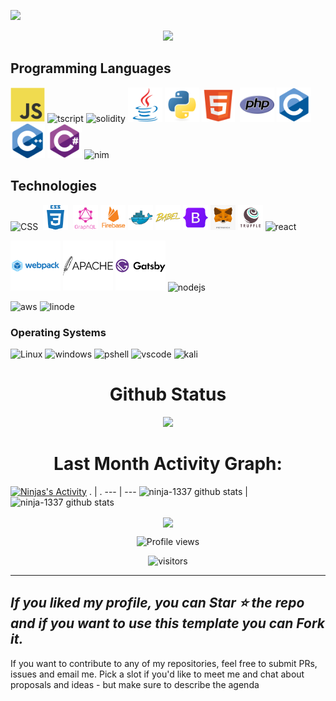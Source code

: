 ![](./src/header_.png)
<p align="center">
  <a href="https://github.com/ninja-1337"><img src="https://readme-typing-svg.herokuapp.com/?lines=Hi+there+👋,+I+am+Ninja;+Welcome+to+My+GitHub+Profile!;BlockChain%20Developer;Full%20Stack%20Developer;Penetration+tester;5%2B%20years%20of%20coding%20experience;Always%20learning%20new%20stuffs;With%20enough%20time;Anything%20that%20can%20be%20Written%20in%20Javascript;Will%20be%20written%20in%20Typescript&font=Pacifico&center=true&width=650&height=120&color=58a6ff&vCenter=true&size=34%22"></a>
</p>


<h2 align="left">Programming Languages</h2>
<p align="left"> 

  <img src="https://github.com/devicons/devicon/blob/master/icons/javascript/javascript-original.svg" alt="javascript" width="55" height="55"/></a>
  <img src="https://cdn.jsdelivr.net/gh/devicons/devicon/icons/typescript/typescript-original.svg" alt="tscript" width="55" height="55" />
  <img src="https://101blockchains.com/wp-content/uploads/2021/05/solidity-logo.png" alt="solidity" width="105" height="55"/></a>
    <img src="https://github.com/devicons/devicon/blob/master/icons/java/java-original.svg" alt="java" width="55" height="55"/></a>
  <img src="https://github.com/devicons/devicon/blob/master/icons/python/python-original.svg" alt="python" width="55" height="55"/></a>
  <img src="https://github.com/devicons/devicon/blob/master/icons/html5/html5-original.svg" title="HTML5" alt="HTML" width="53" height="52"/>&nbsp;
  <img src="https://raw.githubusercontent.com/devicons/devicon/master/icons/php/php-original.svg" alt="php" width="55" height="55"/></a>
  <img src="https://github.com/devicons/devicon/blob/master/icons/c/c-original.svg" alt="c" width="55" height="55"/></a>
   <img src="https://raw.githubusercontent.com/devicons/devicon/master/icons/cplusplus/cplusplus-original.svg" alt="c" width="55" height="55"/></a>
   <img src="https://raw.githubusercontent.com/devicons/devicon/master/icons/csharp/csharp-original.svg" alt="c" width="55" height="55"/></a>
 <img src="https://cdn.icon-icons.com/icons2/2107/PNG/512/file_type_nim_icon_130304.png" alt="nim" width="55" height="55"/></a>
  

         
  



<h2 align="left">Technologies</h2>
<p align="left">

<img src="https://kajabi-storefronts-production.kajabi-cdn.com/kajabi-storefronts-production/themes/2147555239/settings_images/sztBYO9XSDmP7U3Fc6z1_15vw4q9kSO61gvM6iEuv_Server_Side_Rendering_for_Dummies.png"  title="Nextjs" alt="CSS" width="65" height="65"/>&nbsp; 
 <img src="https://github.com/devicons/devicon/blob/master/icons/css3/css3-plain-wordmark.svg"  title="CSS3" alt="CSS" width="40" height="40"/>&nbsp; 
  <img src="https://raw.githubusercontent.com/devicons/devicon/master/icons/graphql/graphql-plain-wordmark.svg" alt="javascript" width="40" height="40"/></a> 
  <img src="https://raw.githubusercontent.com/devicons/devicon/master/icons/firebase/firebase-plain-wordmark.svg" alt="javascript" width="40" height="40"/></a> 
  <img src="https://github.com/devicons/devicon/blob/master/icons/docker/docker-original.svg" alt="javascript" width="40" height="40"/></a> 
  <img src="https://raw.githubusercontent.com/devicons/devicon/master/icons/babel/babel-original.svg" alt="javascript" width="40" height="40"/></a> 
  <img src="https://raw.githubusercontent.com/devicons/devicon/master/icons/bootstrap/bootstrap-original.svg" alt="javascript" width="40" height="40"/></a> 
   <img src="https://raw.githubusercontent.com/kroim/profile/master/icons/icon_metamask.png" alt="metamask" width="40" height="40"/></a>
  <img src="https://raw.githubusercontent.com/kroim/profile/master/icons/icon_truffle.png" alt="truffle" width="40" height="40"/></a>
<img src="https://camo.githubusercontent.com/c2568ca449a0dd817656010512e345341036abb8f462ad74c5d7aea675094003/68747470733a2f2f63646e2e69636f6e73636f75742e636f6d2f69636f6e2f667265652f706e672d3132382f72656163742d313137353130392e706e67" alt="react" width="40" height="40"/></a>
  </a>
  <br>

  <img src="https://raw.githubusercontent.com/devicons/devicon/master/icons/webpack/webpack-original-wordmark.svg" alt="webpack" width="80" height="80"/></a>
  <img src="https://raw.githubusercontent.com/devicons/devicon/master/icons/apache/apache-line-wordmark.svg" alt="apache" width="80" height="80"/></a>
  <img src="https://raw.githubusercontent.com/devicons/devicon/master/icons/gatsby/gatsby-original-wordmark.svg" alt="gatsby" width="80" height="80"/></a>
  <img src="https://camo.githubusercontent.com/9cf413f1f5525a3b36c6d8bdf0e80b4ab8a157505e9f39eb1421b04096db999c/68747470733a2f2f63646e2e69636f6e73636f75742e636f6d2f69636f6e2f667265652f706e672d3132382f6e6f64656a732d322d3232363033352e706e67" alt="nodejs" width="80" height="80"/></a>
<br>

<img src="/assets/aws.png" alt="aws" width="149" height="82"/></a>
<img src="/assets/linode.png" alt="linode" width="163" height="79"/></a>


<h3 align="left">Operating Systems</h3>
<p align="left"> 
  <img src="https://banner2.cleanpng.com/20180330/oqw/kisspng-linux-unix-operating-systems-command-line-interfac-linux-5abe15b5486d08.3038287615224068372967.jpg" alt="Linux" width="100" height="70"/></a>
  <img src="https://upload.wikimedia.org/wikipedia/commons/thumb/e/e6/Windows_11_logo.svg/2560px-Windows_11_logo.svg.png" alt="windows" width="100" height="40"/></a>
  
  <img src="https://preview.redd.it/cvt4kgax95071.png?auto=webp&s=18d9c38658f479c56a6a1bfaf33779ec54260d28" alt="pshell" width="40" height="40"/>
  <img src="https://img.icons8.com/color/48/000000/visual-studio-code-2019.png" alt="vscode" width="40" height="40"/>
  <img src="https://upload.wikimedia.org/wikipedia/commons/2/2b/Kali-dragon-icon.svg" alt="kali" width="40" height="40"/>



<h1 align="center">Github Status </h1>
<p align="center">
  <img width="600em" src="https://github-profile-summary-cards.vercel.app/api/cards/profile-details?username=ninja-1337&theme=github_dark" />
</p>


<!--   GitHub stats graph -->
<h1 align="center">Last Month Activity Graph: </h1>

[![Ninjas's Activity](https://github-readme-activity-graph.cyclic.app/graph?username=ninja-1337&bg_color=fffff0&color=708090&line=24292e&point=24292e&area=true&hide_border=true)](https://github.com)
 . | .
--- | --- 
![ninja-1337 github stats](https://github-readme-stats.vercel.app/api?username=ninja-1337&show_icons=true&theme=github_dark&include_all_commits=true) | ![ninja-1337 github stats](https://github-readme-stats.vercel.app/api/top-langs/?username=ninja-1337&theme=github_dark&layout=compact)
<p align="center">
<img align="center" src="https://github-readme-streak-stats.herokuapp.com/?user=ninja-1337" ></img>
</p>




<p align="center">
<img src="https://gpvc.arturio.dev/ninja-1337" alt="Profile views"/>
</p>

<p align="center">
<img src="https://visitor-badge.laobi.icu/badge?page_id=ninja-1337.ninja-1337" alt="visitors"/>
</p>


---
  *If you liked my profile, you can Star ⭐ the repo and if you want to use this template you can Fork it.*
---


If you want to contribute to any of my repositories, feel free to submit PRs, issues and email me. Pick a slot if you'd like to meet me and chat about proposals and ideas - but make sure to describe the agenda
  
